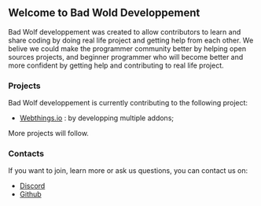 ## Welcome to Bad Wold Developpement

Bad Wolf developpement was created to allow contributors to learn and share coding by doing real life project and getting help from each other.
We belive we could make the programmer community better by helping open sources projects, and beginner programmer who will become better and more confident by getting help and contributing to real life project.

### Projects

Bad Wolf developpement is currently contributing to the following project:

- [Webthings.io](https://webthings.io/) : by developping multiple addons;

More projects will follow.

### Contacts

If you want to join, learn more or ask us questions, you can contact us on:
- [Discord](https://discord.com/channels/945005636234641459/945006060698222662)
- [Github](https://github.com/Bad-Wolf-developpement)
